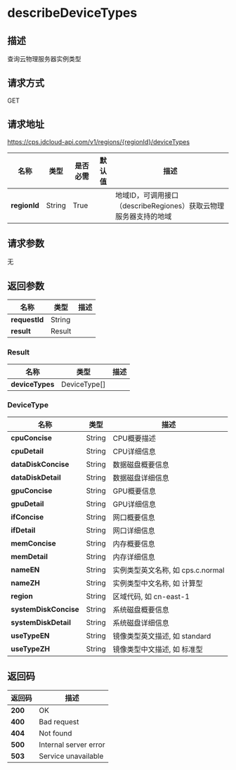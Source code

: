 # describeDeviceTypes


## 描述
查询云物理服务器实例类型

## 请求方式
GET

## 请求地址
https://cps.jdcloud-api.com/v1/regions/{regionId}/deviceTypes

|名称|类型|是否必需|默认值|描述|
|---|---|---|---|---|
|**regionId**|String|True||地域ID，可调用接口（describeRegiones）获取云物理服务器支持的地域|

## 请求参数
无


## 返回参数
|名称|类型|描述|
|---|---|---|
|**requestId**|String||
|**result**|Result||


### <a name="Result">Result</a>
|名称|类型|描述|
|---|---|---|
|**deviceTypes**|DeviceType[]||
### <a name="DeviceType">DeviceType</a>
|名称|类型|描述|
|---|---|---|
|**cpuConcise**|String|CPU概要描述|
|**cpuDetail**|String|CPU详细信息|
|**dataDiskConcise**|String|数据磁盘概要信息|
|**dataDiskDetail**|String|数据磁盘详细信息|
|**gpuConcise**|String|GPU概要信息|
|**gpuDetail**|String|GPU详细信息|
|**ifConcise**|String|网口概要信息|
|**ifDetail**|String|网口详细信息|
|**memConcise**|String|内存概要信息|
|**memDetail**|String|内存详细信息|
|**nameEN**|String|实例类型英文名称, 如 cps.c.normal|
|**nameZH**|String|实例类型中文名称, 如 计算型|
|**region**|String|区域代码, 如 cn-east-1|
|**systemDiskConcise**|String|系统磁盘概要信息|
|**systemDiskDetail**|String|系统磁盘详细信息|
|**useTypeEN**|String|镜像类型英文描述, 如 standard|
|**useTypeZH**|String|镜像类型中文描述, 如 标准型|

## 返回码
|返回码|描述|
|---|---|
|**200**|OK|
|**400**|Bad request|
|**404**|Not found|
|**500**|Internal server error|
|**503**|Service unavailable|

